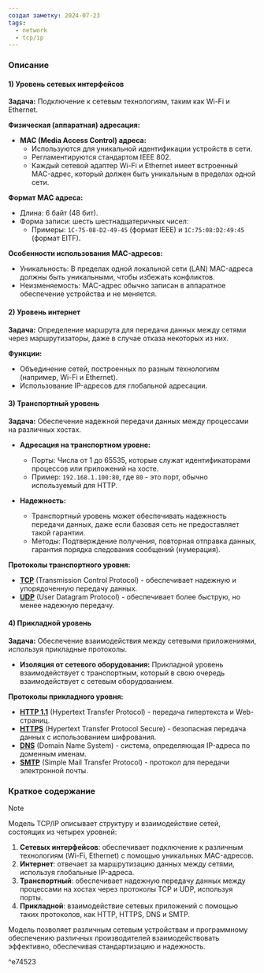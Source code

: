 ```yaml
---
создал заметку: 2024-07-23
tags:
  - network
  - tcp/ip
---
```

### Описание

#### 1) Уровень сетевых интерфейсов

**Задача:** Подключение к сетевым технологиям, таким как Wi-Fi и Ethernet.

**Физическая (аппаратная) адресация:**

- **MAC (Media Access Control) адреса:**
    - Используются для уникальной идентификации устройств в сети.
    - Регламентируются стандартом IEEE 802.
    - Каждый сетевой адаптер Wi-Fi и Ethernet имеет встроенный MAC-адрес, который должен быть уникальным в пределах одной сети.

**Формат MAC адреса:**
- Длина: 6 байт (48 бит).
- Форма записи: шесть шестнадцатеричных чисел:
    - Примеры: `1C-75-08-D2-49-45` (формат IEEE) и `1C:75:08:D2:49:45` (формат EITF).

**Особенности использования MAC-адресов:**
- Уникальность: В пределах одной локальной сети (LAN) MAC-адреса должны быть уникальными, чтобы избежать конфликтов.
- Неизменяемость: MAC-адрес обычно записан в аппаратное обеспечение устройства и не меняется.

#### 2) Уровень интернет

**Задача:** Определение маршрута для передачи данных между сетями через маршрутизаторы, даже в случае отказа некоторых из них.

**Функции:**
- Объединение сетей, построенных по разным технологиям (например, Wi-Fi и Ethernet).
- Использование IP-адресов для глобальной адресации.

#### 3) Транспортный уровень

**Задача:** Обеспечение надежной передачи данных между процессами на различных хостах.

- **Адресация на транспортном уровне:**
    - Порты: Числа от 1 до 65535, которые служат идентификаторами процессов или приложений на хосте.
    - Пример: `192.168.1.100:80`, где `80` - это порт, обычно используемый для HTTP.

- **Надежность:**
    - Транспортный уровень может обеспечивать надежность передачи данных, даже если базовая сеть не предоставляет такой гарантии.
    - Методы: Подтверждение получения, повторная отправка данных, гарантия порядка следования сообщений (нумерация).

**Протоколы транспортного уровня:**
- **[TCP](Протоколы/transport-layer/TCP.md)** (Transmission Control Protocol) - обеспечивает надежную и упорядоченную передачу данных.
- **[UDP](Протоколы/transport-layer/UDP.md)** (User Datagram Protocol) - обеспечивает более быструю, но менее надежную передачу.

#### 4) Прикладной уровень

**Задача:** Обеспечение взаимодействия между сетевыми приложениями, используя прикладные протоколы.

- **Изоляция от сетевого оборудования:** Прикладной уровень взаимодействует с транспортным, который в свою очередь взаимодействует с сетевым оборудованием.

**Протоколы прикладного уровня:**

- **[HTTP 1.1](Протоколы/application-layer/HTTP%201.1.md)** (Hypertext Transfer Protocol) - передача гипертекста и Web-страниц.
- **[HTTPS](Протоколы/application-layer/HTTPS.md)** (Hypertext Transfer Protocol Secure) - безопасная передача данных с использованием шифрования.
- **[DNS](Протоколы/application-layer/DNS.md)** (Domain Name System) - система, определяющая IP-адреса по доменным именам.
- **[SMTP](SMTP)** (Simple Mail Transfer Protocol) - протокол для передачи электронной почты.

### Краткое содержание

> [!NOTE]
> Модель TCP/IP описывает структуру и взаимодействие сетей, состоящих из четырех уровней:
> 1. **Сетевых интерфейсов**: обеспечивает подключение к различным технологиям (Wi-Fi, Ethernet) с помощью уникальных MAC-адресов.
> 2. **Интернет**: отвечает за маршрутизацию данных между сетями, используя глобальные IP-адреса.
> 3. **Транспортный**: обеспечивает надежную передачу данных между процессами на хостах через протоколы TCP и UDP, используя порты.
> 4. **Прикладной**: взаимодействие сетевых приложений с помощью таких протоколов, как HTTP, HTTPS, DNS и SMTP.
> 
> Модель позволяет различным сетевым устройствам и программному обеспечению различных производителей взаимодействовать эффективно, обеспечивая стандартизацию и надежность.

^e74523
